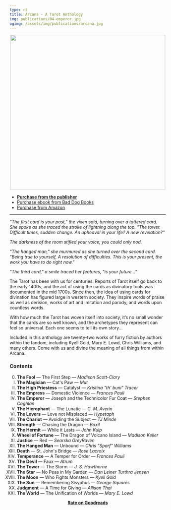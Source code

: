 ```yaml
---
type: rt
title: Arcana - A Tarot Anthology
img: publications/04-emperor.jpg
ogimg: /assets/img/publications/arcana.jpg
---
```


<img src="/assets/img/publications/arcana.jpg" style="margin: 0 auto; display: block; width: 500px; max-width: 100%;" />

<ul class="center-list">
<li><a href="http://boundtales.storenvy.com/products/28517333-arcana-a-tarot-anthology" target="\_blank"><strong>Purchase from the publisher</strong></a></li>
<li><a href="https://baddogbooks.com/product/arcana/" target="\_blank">Purchase ebook from Bad Dog Books</a></li>
<li><a href="https://www.amazon.com/dp/B078324NWL/" target="\_blank">Purchase from Amazon</a></li>
</ul>

----

*"The first card is your past," the vixen said, turning over a tattered card. She spoke as she traced the stroke of lightning along the top. "The tower. Difficult times, sudden change. An upheaval in your life? A new revelation?"*

*The darkness of the room stifled your voice; you could only nod.*

*"The hanged man," she murmured as she turned over the second card. "Being true to yourself, A resolution of difficulties. This is your present, the work you have to do right now."*

*"The third card," a smile traced her features, "is your future..."*

The Tarot has been with us for centuries. Reports of Tarot itself go back to the early 1400s, and the act of using the cards as divinatory tools was documented in the mid 1700s. Since then, the idea of using cards for divination has figured large in western society. They inspire words of praise as well as derision, works of art and imitation and parody, and words upon countless words.

With how much the Tarot has woven itself into society, it’s no small wonder that the cards are so well known, and the archetypes they represent can feel so universal. Each one seems to tell its own story...

Included in this anthology are twenty-two works of furry fiction by authors within the fandom, including Kyell Gold, Mary E. Lowd, Chris Williams, and many others. Come with us and divine the meaning of all things from within Arcana.

### Contents

<ol type="I" start="0">
<li><strong>The Fool</strong> &mdash; The First Step &mdash; <em>Madison Scott-Clary</em></li>
<li><strong>The Magician</strong> &mdash; Cat's Paw &mdash; <em>Mut</em></li>
<li><strong>The High Priestess</strong> &mdash; Catalyst &mdash; <em>Kristina "th' buni" Tracer</em></li>
<li><strong>The Empress</strong> &mdash; Domestic Violence &mdash; <em>Frances Pauli</em></li>
<li><strong>The Emperor</strong> &mdash; Joseph and the Technicolor Fur Coat &mdash; <em>Stephen Coghlan</em></li>
<li><strong>The Hierophant</strong> &mdash; The Lunatic &mdash; <em>C. M. Averin</em></li>
<li><strong>The Lovers</strong> &mdash; Love not Misplaced &mdash; <em>Hypetaph</em></li>
<li><strong>The Chariot</strong> &mdash; Avoiding the Subject &mdash; <em>TJ Minde</em></li>
<li><strong>Strength</strong> &mdash; Chasing the Dragon &mdash; <em>Baxil</em></li>
<li><strong>The Hermit</strong> &mdash; While it Lasts &mdash; <em>John Kulp</em></li>
<li><strong>Wheel of Fortune</strong> &mdash; The Dragon of Volcano Island &mdash; <em>Madison Keller</em></li>
<li><strong>Justice</strong> &mdash; Red &mdash; <em>Searska GreyRaven</em></li>
<li><strong>The Hanged Man</strong> &mdash; Unbound &mdash; <em>Chris "Sparf" Williams</em></li>
<li><strong>Death</strong> &mdash; St. John's Bridge &mdash; <em>Rose Lacroix</em></li>
<li><strong>Temperance</strong> &mdash; A Temper for Order &mdash; <em>Frances Pauli</em></li>
<li><strong>The Devil</strong> &mdash; Faux &mdash; <em>Atrum</em></li>
<li><strong>The Tower</strong> &mdash; The Storm &mdash; <em>J. S. Hawthorne</em></li>
<li><strong>The Star</strong> &mdash; No Peas in My Garden &mdash; <em>Dan Leiner Turthra Jensen</em></li>
<li><strong>The Moon</strong> &mdash; Who Fights Monsters &mdash; <em>Kyell Gold</em></li>
<li><strong>The Sun</strong> &mdash; Remembering Sisyphus &mdash; <em>George Squares</em></li>
<li><strong>Judgment</strong> &mdash; A Time for Giving &mdash; <em>Allison Thai</em></li>
<li><strong>The World</strong> &mdash; The Unification of Worlds &mdash; <em>Mary E. Lowd</em></li>
</ol>

<div style="text-align: center"><strong><a href="https://www.goodreads.com/book/show/37368441-arcana">Rate on Goodreads</a></strong></div>

